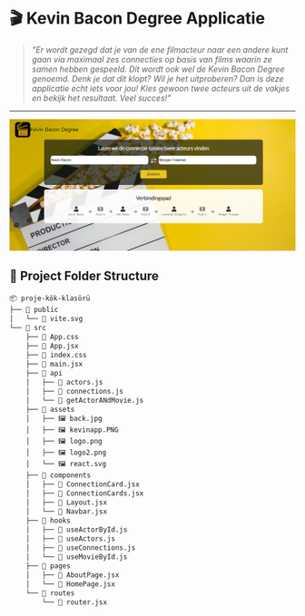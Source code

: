 # 🎬 Kevin Bacon Degree Applicatie

> _"Er wordt gezegd dat je van de ene filmacteur naar een andere kunt gaan via maximaal zes connecties op basis van films waarin ze samen hebben gespeeld. Dit wordt ook wel de Kevin Bacon Degree genoemd. Denk je dat dit klopt? Wil je het uitproberen? Dan is deze applicatie echt iets voor jou! Kies gewoon twee acteurs uit de vakjes en bekijk het resultaat. Veel succes!"_

---

![Uygulama Önizlemesi](src/assets/kevinapp.PNG)

## 📁 Project Folder Structure

```
📦 proje-kök-klasörü
├── 📁 public
│   └── 📄 vite.svg
└── 📁 src
    ├── 📄 App.css
    ├── 📄 App.jsx
    ├── 📄 index.css
    ├── 📄 main.jsx
    ├── 📁 api
    │   ├── 📄 actors.js
    │   ├── 📄 connections.js
    │   └── 📄 getActorANdMovie.js
    ├── 📁 assets
    │   ├── 🖼️ back.jpg
    │   ├── 🖼️ kevinapp.PNG
    │   ├── 🖼️ logo.png
    │   ├── 🖼️ logo2.png
    │   └── 🖼️ react.svg
    ├── 📁 components
    │   ├── 📄 ConnectionCard.jsx
    │   ├── 📄 ConnectionCards.jsx
    │   ├── 📄 Layout.jsx
    │   └── 📄 Navbar.jsx
    ├── 📁 hooks
    │   ├── 📄 useActorById.js
    │   ├── 📄 useActors.js
    │   ├── 📄 useConnections.js
    │   └── 📄 useMovieById.js
    ├── 📁 pages
    │   ├── 📄 AboutPage.jsx
    │   └── 📄 HomePage.jsx
    └── 📁 routes
        └── 📄 router.jsx
```
